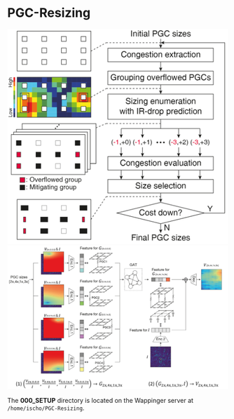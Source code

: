 # PGC-Resizing

![Overall flow](./Overview-1106.png) 
![Graph Attention Network](./GAT_AE.png) 

The **000_SETUP** directory is located on the Wappinger server at `/home/ischo/PGC-Resizing`.


